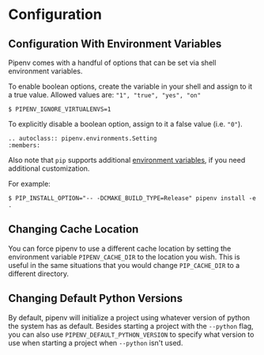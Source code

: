 # Configuration

## Configuration With Environment Variables

Pipenv comes with a handful of options that can be set via shell environment
variables.

To enable boolean options, create the variable in your shell and assign to it a
true value. Allowed values are: ``"1", "true", "yes", "on"``

    $ PIPENV_IGNORE_VIRTUALENVS=1

To explicitly disable a boolean option, assign to it a false value (i.e. ``"0"``).

```{eval-rst}  
.. autoclass:: pipenv.environments.Setting
:members:
```

Also note that ``pip`` supports additional [environment variables](https://pip.pypa.io/en/stable/user_guide/#environment-variables), if you need additional customization.

For example:

    $ PIP_INSTALL_OPTION="-- -DCMAKE_BUILD_TYPE=Release" pipenv install -e .

## Changing Cache Location

You can force pipenv to use a different cache location by setting the environment variable ``PIPENV_CACHE_DIR`` to the location you wish. 
This is useful in the same situations that you would change ``PIP_CACHE_DIR`` to a different directory.

## Changing Default Python Versions

By default, pipenv will initialize a project using whatever version of python the system has as default. 
Besides starting a project with the ``--python`` flag, you can also use ``PIPENV_DEFAULT_PYTHON_VERSION`` to specify what version to use when starting a project when ``--python`` isn't used.
